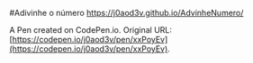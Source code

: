 #Adivinhe o número
https://j0aod3v.github.io/AdvinheNumero/

A Pen created on CodePen.io. Original URL: [https://codepen.io/j0aod3v/pen/xxPoyEv](https://codepen.io/j0aod3v/pen/xxPoyEv).


